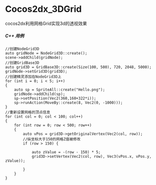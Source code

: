 # Cocos2dx_3DGrid
cocos2dx利用网格Grid实现3d的透视效果



##### C++ 用例
 
    //创建NodeGrid3D
	auto gridNode = NodeGrid3D::create();
	scene->addChild(gridNode);
	//创建GridBase3D
	auto grid3D = GridBase3D::create(Size(100, 500), 720, 2048, 5000);
	gridNode->setGrid3D(grid3D);
	//创建精灵添加在NodeGrid3D上
	for (int i = 0; i < 5; i++)
	{
		auto sp = SpriteAll::create("Hello.png");
		gridNode->addChild(sp);
		sp->setPosition(Vec2(360,160+322*i));
		sp->runAction(MoveBy::create(8, Vec2(0, -1000)));
	}
	//重新设置网格的顶点信息
	for (int col = 0; col < 100; col++)
	{
		for (int row = 0; row < 500; row++)
		{
			auto vPos = grid3D->getOriginalVertex(Vec2(col, row));
			//纵坐标大于150的网格Z值被修改
			if (row > 150) {
				
				auto zValue = -(row - 150) * 5;
				grid3D->setVertex(Vec2(col, row), Vec3(vPos.x, vPos.y, zValue));
			
			}
		}
	}
